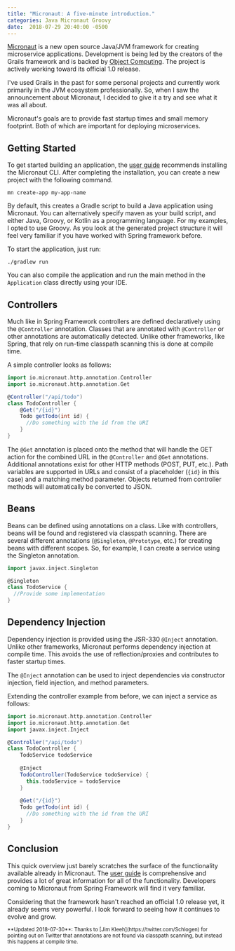 ```yaml
---
title: "Micronaut: A five-minute introduction."
categories: Java Micronaut Groovy
date:  2018-07-29 20:40:00 -0500
---
```


[Micronaut](http://micronaut.io) is a new open source Java/JVM framework for creating microservice applications. 
Development is being led by the creators of the Grails framework and is backed by 
[Object Computing](https://objectcomputing.com/products/micronaut). The project is actively working toward its 
official 1.0 release. 

I've used Grails in the past for some personal projects and currently work primarily in the JVM ecosystem 
professionally. So, when I saw the announcement about Micronaut, I decided to give it a try and see
what it was all about.

Micronaut's goals are to provide fast startup times and small memory footprint. Both of which are important for deploying
microservices.

## Getting Started

To get started building an application, the [user guide](https://docs.micronaut.io/snapshot/guide/index.html#quickStart) 
recommends installing the Micronaut CLI. After completing the installation, you can create a new project with the following command.

```
mn create-app my-app-name
```

By default, this creates a Gradle script to build a Java application using Micronaut. You can alternatively specify 
maven as your build script, and either Java, Groovy, or Kotlin as a programming language. For my examples, I opted to use Groovy.
As you look at the generated project structure it will feel very familiar if you have worked with Spring framework before.

To start the application, just run:

```
./gradlew run
```

You can also compile the application and run the main method in the `Application` class directly using your IDE.

## Controllers

Much like in Spring Framework controllers are defined declaratively using the `@Controller` annotation. 
Classes that are annotated with `@Controller` or other annotations are automatically detected.
Unlike other frameworks, like Spring, that rely on run-time classpath scanning this is done at compile time.

A simple controller looks as follows:

```groovy
import io.micronaut.http.annotation.Controller
import io.micronaut.http.annotation.Get

@Controller("/api/todo")
class TodoController {
    @Get("/{id}")
    Todo getTodo(int id) {
      //Do something with the id from the URI
    }    
}
```

The `@Get` annotation is placed onto the method that will handle the GET action for the combined URL in the `@Controller`
and `@Get` annotations. Additional annotations exist for other HTTP methods (POST, PUT, etc.). Path variables are supported
in URLs and consist of a placeholder (`{id}` in this case) and a matching method parameter. Objects returned from controller
methods will automatically be converted to JSON.

## Beans

Beans can be defined using annotations on a class. Like with controllers, beans will be found and registered via classpath
scanning. There are several different annotations (`@Singleton`, `@Prototype`, etc.) for creating beans with different scopes.
So, for example, I can create a service using the Singleton annotation.

```groovy
import javax.inject.Singleton

@Singleton
class TodoService {
  //Provide some implementation
}
```

## Dependency Injection

Dependency injection is provided using the JSR-330 `@Inject` annotation. Unlike other frameworks, Micronaut performs 
dependency injection at compile time. This avoids the use of reflection/proxies and contributes to faster startup
times.

The `@Inject` annotation can be used to inject dependencies via constructor injection, field injection, and method parameters.

Extending the controller example from before, we can inject a service as follows:

```groovy
import io.micronaut.http.annotation.Controller
import io.micronaut.http.annotation.Get
import javax.inject.Inject

@Controller("/api/todo")
class TodoController {
    TodoService todoService
  
    @Inject
    TodoController(TodoService todoService) {
      this.todoService = todoService
    }
    
    @Get("/{id}")
    Todo getTodo(int id) {
      //Do something with the id from the URI
    }    
}
```

## Conclusion

This quick overview just barely scratches the surface of the functionality available already in Micronaut. The 
[user guide](https://docs.micronaut.io/snapshot/guide/index.html) is comprehensive and provides a lot of great information
for all of the functionality. Developers coming to Micronaut from Spring Framework will find it very familiar.

Considering that the framework hasn't reached an official 1.0 release yet, it already seems very powerful. I look forward
to seeing how it continues to evolve and grow.

<small>
**Updated 2018-07-30**: Thanks to [Jim Kleeh](https://twitter.com/Schlogen) for pointing out on Twitter that annotations
are not found via classpath scanning, but instead this happens at compile time.
</small>